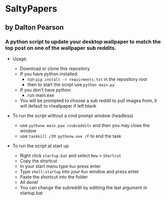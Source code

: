 # SaltyPapers 
## by Dalton Pearson
### A python script to update your desktop wallpaper to match the top post on one of the wallpaper sub reddits.

- Usage:
    - Download or clone this repository
    - If you have python installed:
        - run ```pip install -r requirments.txt``` in the repository root
        - then to start the script use ```python main.py```
    - If you don't have python:
        - run main.exe
    - You will be prompted to choose a sub reddit to pull images from, it will default to r/wallpaper if left blank

- To run the script without a cmd prompt window (headless)
    - use ```pythonw main.pyw <subreddit>``` and then you may close the window
    - use ```taskkill /IM pythonw.exe /F``` to end the task

- To run the script at start up
    - Right click ```startup.bat``` and select ```New```  > ```Shortcut```
    - Copy the shortcut
    - In your start menu type ```Run``` press enter
    - Type ```shell:startup``` into your ```Run``` window and press enter
    - Paste the shortcut into the folder
    - All done!
    - You can change the subreddit by editting the last argument in startup.bat